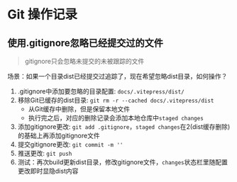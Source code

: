 # Git 操作记录
## 使用.gitignore忽略已经提交过的文件
> gitignore只会忽略未提交的未被跟踪的文件

场景：如果一个目录dist已经提交过追踪了，现在希望忽略dist目录，如何操作？

1. .gitignore中添加要忽略的目录配置: `docs/.vitepress/dist/`
2. 移除Git已缓存的dist目录: `git rm -r --cached docs/.vitepress/dist`
   - 从Git缓存中删除，但是保留本地文件
   - 执行完之后，对应的删除记录会添加本地仓库中`staged changes`
3. 添加gitignore更改: `git add .gitignore`，`staged changes`在2(dist缓存删除)的基础上再添加gitignore文件
4. 提交gitignore更改: `git commit -m ''`
5. 推送更改: `git push`
6. 测试：再次build更新dist目录，修改gitignore文件，`changes`状态栏里随配置更改即时显隐dist内容
